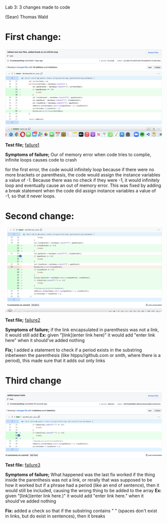 Lab 3: 3 changes made to code

(Sean) Thomas Wald

# First change:
![image](Failure1.png)

**Test file;**
[failure1](https://github.com/CrustaceanKing/markdown-parser/blob/main/test-file.md)

**Symptoms of failure;**
Our of memory error when code tries to complie, infinite loops causes code to crash

for the first error, the code would infinitely loop because if there were no more brackets or parenthesis, the code would assign the instance variables a value of -1.
Because there was no check if they were -1, it would infinitely loop and eventually cause an out of memory error. This was fixed by adding a break statement when the code did assign instance variables a value of -1, so that it never loops.

# Second change:
![image](Failure2.png)

**Test file;**
[failure2](https://github.com/CrustaceanKing/markdown-parser/blob/main/test-file8.md)

**Symptoms of failure;**
if the link encapsulated in parenthesis was not a link, it would still add 
**Ex:** 
given "[link](enter link here)"
it would add "enter link here" when it should've added nothing

**Fix;**
I added a statement to check if a period exists in the substring inbetween the parenthesis (like htpps//github.com or smth, where there is a period), this made sure that it adds out only links

# Third change
![image](Failure3.png)

**Test file:**
[failure3](https://github.com/CrustaceanKing/markdown-parser/blob/main/failure3.md)

**Symptoms of failure;**
What happened was the last fix worked if the thing inside the parenthesis was not a link, or rerally that was supposed to be how it worked but if a phrase had a period (like an end of sentence), then it would still be included, causing the wrong thing to be added to the array
**Ex:**
given "[link](enter link here.)"
it would add "enter link here." when it should've added nothing

**Fix:**
added a check so that if the substring contains " " (spaces don't exist in links, but do exist in sentences), then it breaks
